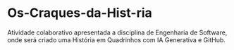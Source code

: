# Os-Craques-da-Hist-ria
Atividade colaborativo apresentada a disciplina de Engenharia de Software, onde será criado uma História em Quadrinhos com IA Generativa e GitHub.
